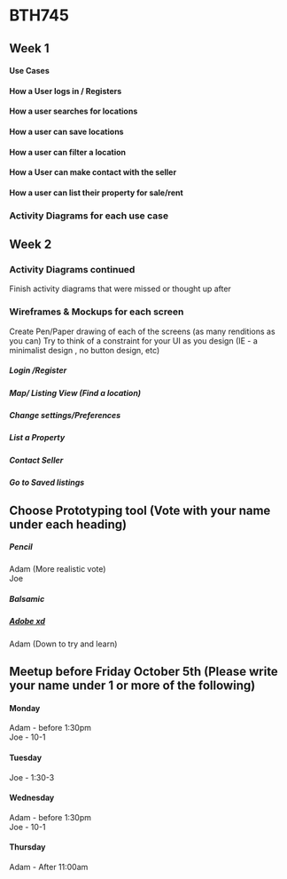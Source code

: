 # BTH745
## Week 1
#### Use Cases 
#### How a User logs in / Registers
#### How a user searches for locations
#### How a user can save locations
#### How a user  can filter a location
#### How a User can make contact with the seller
#### How a user can list their property for sale/rent
### Activity Diagrams for each use case
## Week 2
### Activity Diagrams continued
Finish activity diagrams that were missed or thought up after
### Wireframes & Mockups for each screen
Create Pen/Paper drawing of each of the screens (as many renditions as you can)
Try to think of a constraint for your UI as you design (IE - a minimalist design , no button design, etc)
  ##### Login /Register
  ##### Map/ Listing View (Find a location)
  ##### Change settings/Preferences
  ##### List a Property
  ##### Contact Seller
  ##### Go to Saved listings
## Choose Prototyping tool (Vote with your name under each heading)
  ##### Pencil
  Adam (More realistic vote)  
  Joe
  ##### Balsamic
  
  ##### [Adobe xd](https://www.adobe.com/ca/products/xd.html)
  Adam (Down to try and learn)
  
## Meetup before Friday October 5th (Please write your name under 1 or more of the following)

#### Monday 
Adam - before 1:30pm  
Joe - 10-1 
#### Tuesday
Joe - 1:30-3
#### Wednesday
Adam - before 1:30pm  
Joe - 10-1
#### Thursday
Adam - After 11:00am
